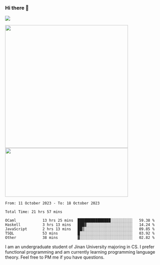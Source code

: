 ### Hi there 👋

<!--
**pe200012/pe200012** is a ✨ _special_ ✨ repository because its `README.md` (this file) appears on your GitHub profile.

Here are some ideas to get you started:

- 🔭 I’m currently working on ...
- 🌱 I’m currently learning ...
- 👯 I’m looking to collaborate on ...
- 🤔 I’m looking for help with ...
- 💬 Ask me about ...
- 📫 How to reach me: ...
- 😄 Pronouns: ...
- ⚡ Fun fact: ...
-->
![](https://www.codewars.com/users/pe200012/badges/large)
<p>
    <img width="400em" src="https://github-readme-stats-git-masterrstaa-rickstaa.vercel.app/api?username=pe200012&show_icons=true&icon_color=f44336&title_color=757de8&rank_icon=github">
    <img width="400em" height="159em" src="https://github-readme-stats-git-masterrstaa-rickstaa.vercel.app/api/top-langs/?username=pe200012&hide=html,cmake,css&title_color=757de8&layout=compact">
</p>

<!--START_SECTION:waka-->

```all_time
From: 11 October 2023 - To: 18 October 2023

Total Time: 21 hrs 57 mins

OCaml            13 hrs 25 mins  ███████████████░░░░░░░░░░   59.38 %
Haskell          3 hrs 13 mins   ███▓░░░░░░░░░░░░░░░░░░░░░   14.24 %
JavaScript       2 hrs 13 mins   ██▒░░░░░░░░░░░░░░░░░░░░░░   09.85 %
TSQL             53 mins         █░░░░░░░░░░░░░░░░░░░░░░░░   03.92 %
Other            38 mins         ▓░░░░░░░░░░░░░░░░░░░░░░░░   02.82 %
```

<!--END_SECTION:waka-->

I am an undergraduate student of Jinan University majoring in CS. I prefer functional programming and am currently learning programming language theory. Feel free to PM me if you have questions.
